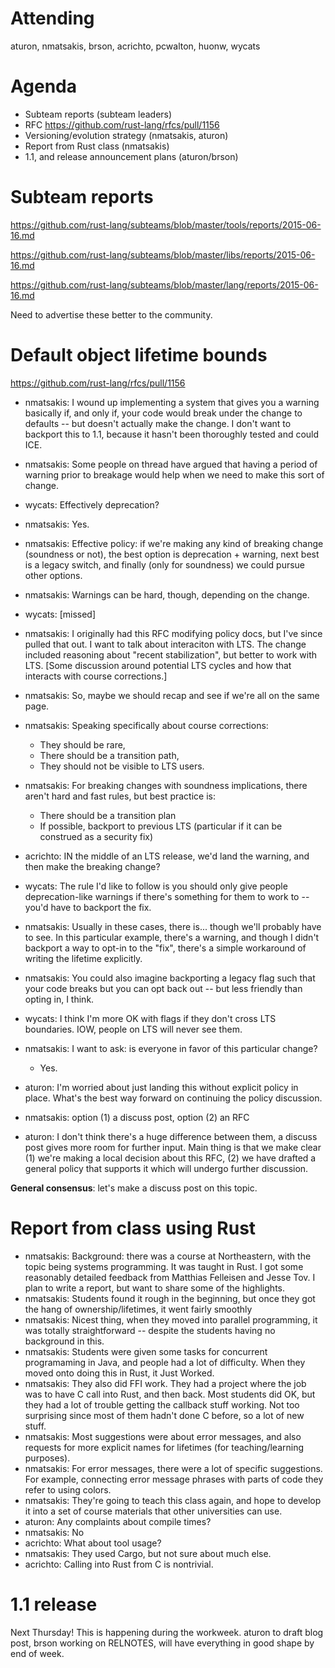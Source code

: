 # Attending

aturon, nmatsakis, brson, acrichto, pcwalton, huonw, wycats

# Agenda

- Subteam reports (subteam leaders)
- RFC https://github.com/rust-lang/rfcs/pull/1156
- Versioning/evolution strategy (nmatsakis, aturon)
- Report from Rust class (nmatsakis)
- 1.1, and release announcement plans (aturon/brson)

# Subteam reports

https://github.com/rust-lang/subteams/blob/master/tools/reports/2015-06-16.md

https://github.com/rust-lang/subteams/blob/master/libs/reports/2015-06-16.md

https://github.com/rust-lang/subteams/blob/master/lang/reports/2015-06-16.md

Need to advertise these better to the community.

# Default object lifetime bounds

https://github.com/rust-lang/rfcs/pull/1156

- nmatsakis: I wound up implementing a system that gives you a warning basically if, and only if, your code would break under the change to defaults -- but doesn't actually make the change. I don't want to backport this to 1.1, because it hasn't been thoroughly tested and could ICE.
- nmatsakis: Some people on thread have argued that having a period of warning prior to breakage would help when we need to make this sort of change.
- wycats: Effectively deprecation?
- nmatsakis: Yes.
- nmatsakis: Effective policy: if we're making any kind of breaking change (soundness or not), the best option is deprecation + warning, next best is a legacy switch, and finally (only for soundness) we could pursue other options.
- nmatsakis: Warnings can be hard, though, depending on the change.
- wycats: [missed]
- nmatsakis: I originally had this RFC modifying policy docs, but I've since pulled that out. I want to talk about interaciton with LTS. The change included reasoning about "recent stabilization", but better to work with LTS.
[Some discussion around potential LTS cycles and how that interacts with course corrections.]

- nmatsakis: So, maybe we should recap and see if we're all on the same page.
- nmatsakis: Speaking specifically about course corrections:

    - They should be rare,
    - There should be a transition path,
    - They should not be visible to LTS users.

- nmatsakis: For breaking changes with soundness implications, there aren't hard and fast rules, but best practice is:

    - There should be a transition plan
    - If possible, backport to previous LTS (particular if it can be construed as a security fix)

- acrichto: IN the middle of an LTS release, we'd land the warning, and then make the breaking change?
- wycats: The rule I'd like to follow is you should only give people deprecation-like warnings if there's something for them to work to -- you'd have to backport the fix.
- nmatsakis: Usually in these cases, there is... though we'll probably have to see. In this particular example, there's a warning, and though I didn't backport a way to opt-in to the "fix", there's a simple workaround of writing the lifetime explicitly.
- nmatsakis: You could also imagine backporting a legacy flag such that your code breaks but you can opt back out -- but less friendly than opting in, I think.
- wycats: I think I'm more OK with flags if they don't cross LTS boundaries. IOW, people on LTS will never see them.

- nmatsakis: I want to ask: is everyone in favor of this particular change?
  - Yes.

- aturon: I'm worried about just landing this without explicit policy in place. What's the best way forward on continuing the policy discussion.

- nmatsakis: option (1) a discuss post, option (2) an RFC

- aturon: I don't think there's a huge difference between them, a discuss post gives more room for further input. Main thing is that we make clear (1) we're making a local decision about this RFC, (2) we have drafted a general policy that supports it which will undergo further discussion.

**General consensus**: let's make a discuss post on this topic.

# Report from class using Rust

- nmatsakis: Background: there was a course at Northeastern, with the topic being systems programming. It was taught in Rust. I got some reasonably detailed feedback from Matthias Felleisen and Jesse Tov. I plan to write a report, but want to share some of the highlights.
- nmatsakis: Students found it rough in the beginning, but once they got the hang of ownership/lifetimes, it went fairly smoothly
- nmatsakis: Nicest thing, when they moved into parallel programming, it was totally straightforward -- despite the students having no background in this.
- nmatsakis: Students were given some tasks for concurrent programaming in Java, and people had a lot of difficulty. When they moved onto doing this in Rust, it Just Worked.
- nmatsakis: They also did FFI work. They had a project where the job was to have C call into Rust, and then back. Most students did OK, but they had a lot of trouble getting the callback stuff working. Not too surprising since most of them hadn't done C before, so a lot of new stuff.
- nmatsakis: Most suggestions were about error messages, and also requests for more explicit names for lifetimes (for teaching/learning purposes).
- nmatsakis: For error messages, there were a lot of specific suggestions. For example, connecting error message phrases with parts of code they refer to using colors.
- nmatsakis: They're going to teach this class again, and hope to develop it into a set of course materials that other universities can use.
- aturon: Any complaints about compile times?
- nmatsakis: No
- acrichto: What about tool usage?
- nmatsakis: They used Cargo, but not sure about much else.
- acrichto: Calling into Rust from C is nontrivial.

# 1.1 release

Next Thursday! This is happening during the workweek. aturon to draft blog post, brson working on RELNOTES, will have everything in good shape by end of week.
